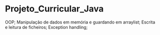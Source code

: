 # Projeto_Curricular_Java

OOP;
Manipulação de dados em memória e guardando em arraylist;
Escrita e leitura de ficheiros;
Exception handling;
